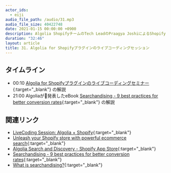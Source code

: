 ```yaml
---
actor_ids:
  - eiji
audio_file_path: /audio/31.mp3
audio_file_size: 40422748
date: 2021-01-15 00:00:00 +0900
description: Algolia ShopifyチームのTech LeadのPraagya JoshiによるShopifyプラグインのセミナーと、Algoliaが発表したeBookの『Searchandising 9 best practices for better conversion rates』について話しました
duration: "32:46"
layout: article
title: 31. Algolia for Shopifyプラグインのライブコーディングセッション
---
```


## タイムライン

- 00:10 [Algolia for Shopifyプラグインのライブコーディングセミナー](https://resources.algolia.com/webinars/devvirtualevent-livecodingshopify){:target="_blank"} の解説
- 21:00 Algoliaが発表したeBook [Searchandising - 9 best practices for better conversion rates](https://resources.algolia.com/ebooks/ebook-searchandising9bestpractices-retail){:target="_blank"} の解説

## 関連リンク

- [LiveCoding Session: Algolia + Shopify](https://resources.algolia.com/webinars/devvirtualevent-livecodingshopify){:target="_blank"}
- [Unleash your Shopify store with powerful ecommerce search](https://www.algolia.com/solutions/shopify/){:target="_blank"}
- [Algolia Search and Discovery - Shopify App Store](https://apps.shopify.com/algolia-search){:target="_blank"}
- [Searchandising - 9 best practices for better conversion rates](https://resources.algolia.com/ebooks/ebook-searchandising9bestpractices-retail){:target="_blank"}
- [What is searchandising?](https://resources.algolia.com/merchandising/what-is-searchandising){:target="_blank"}